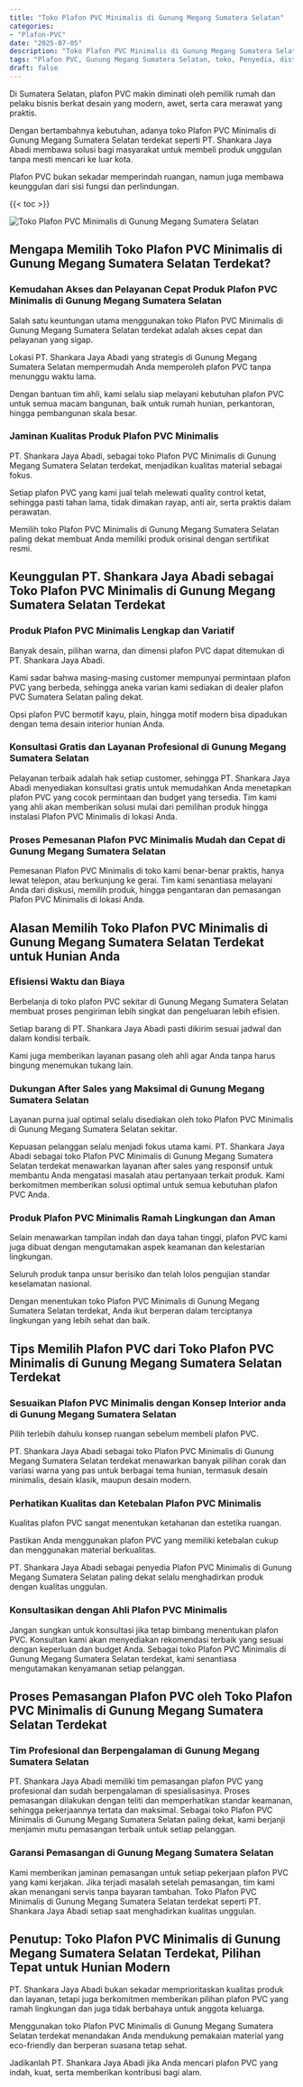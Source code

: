 ```yaml
---
title: "Toko Plafon PVC Minimalis di Gunung Megang Sumatera Selatan"
categories: 
- "Plafon-PVC"
date: "2025-07-05"
description: "Toko Plafon PVC Minimalis di Gunung Megang Sumatera Selatan untuk hunian, kantor, dan toko. Plafon unggulan, pilihan motif, warna modern, beserta layanan instalasi dikerjakan oleh teknisi profesional serta jaminan resmi!|Jasa penjualan Plafon PVC Minimalis di Gunung Megang Sumatera Selatan untuk keperluan hunian, office, atau gerai, beserta produk berkualitas dan pemasangan oleh teknisi ahli serta garansi resmi.|Pilihan Plafon PVC Minimalis di Gunung Megang Sumatera Selatan yang andal untuk tempat tinggal, perkantoran, serta ritel, dengan material terbaik dan instalasi oleh tenaga ahli berpengalaman serta jaminan resmi.|Penyediaan Plafon PVC Minimalis di Gunung Megang Sumatera Selatan bagi tempat tinggal, kantor, dan toko, dengan material berkualitas dan penempatan ditangani oleh tenaga ahli profesional, dilengkapi beserta kepastian resmi.}"
tags: "Plafon PVC, Gunung Megang Sumatera Selatan, toko, Penyedia, distributor"
draft: false
---
```


Di Sumatera Selatan, plafon PVC makin diminati oleh pemilik rumah dan pelaku bisnis berkat desain yang modern, awet, serta cara merawat yang praktis.

Dengan bertambahnya kebutuhan, adanya toko Plafon PVC Minimalis di Gunung Megang Sumatera Selatan terdekat seperti PT. Shankara Jaya Abadi membawa solusi bagi masyarakat untuk membeli produk unggulan tanpa mesti mencari ke luar kota.

Plafon PVC bukan sekadar memperindah ruangan, namun juga membawa keunggulan dari sisi fungsi dan perlindungan.

{{< toc >}}

![Toko Plafon PVC Minimalis di Gunung Megang Sumatera Selatan](/images/Plafon-PVC/Toko-Plafon-PVC-Minimalis-di-Gunung-Megang-Sumatera-Selatan.png)


## Mengapa Memilih Toko Plafon PVC Minimalis di Gunung Megang Sumatera Selatan Terdekat?

### Kemudahan Akses dan Pelayanan Cepat Produk Plafon PVC Minimalis di Gunung Megang Sumatera Selatan

Salah satu keuntungan utama menggunakan toko Plafon PVC Minimalis di Gunung Megang Sumatera Selatan terdekat adalah akses cepat dan pelayanan yang sigap.

Lokasi PT. Shankara Jaya Abadi yang strategis di Gunung Megang Sumatera Selatan mempermudah Anda memperoleh plafon PVC tanpa menunggu waktu lama.

Dengan bantuan tim ahli, kami selalu siap melayani kebutuhan plafon PVC untuk semua macam bangunan, baik untuk rumah hunian, perkantoran, hingga pembangunan skala besar.

### Jaminan Kualitas Produk Plafon PVC Minimalis

PT. Shankara Jaya Abadi, sebagai toko Plafon PVC Minimalis di Gunung Megang Sumatera Selatan terdekat, menjadikan kualitas material sebagai fokus.

Setiap plafon PVC yang kami jual telah melewati quality control ketat, sehingga pasti tahan lama, tidak dimakan rayap, anti air, serta praktis dalam perawatan.

Memilih toko Plafon PVC Minimalis di Gunung Megang Sumatera Selatan paling dekat membuat Anda memiliki produk orisinal dengan sertifikat resmi.

## Keunggulan PT. Shankara Jaya Abadi sebagai Toko Plafon PVC Minimalis di Gunung Megang Sumatera Selatan Terdekat

### Produk Plafon PVC Minimalis Lengkap dan Variatif

Banyak desain, pilihan warna, dan dimensi plafon PVC dapat ditemukan di PT. Shankara Jaya Abadi.

Kami sadar bahwa masing-masing customer mempunyai permintaan plafon PVC yang berbeda, sehingga aneka varian kami sediakan di dealer plafon PVC Sumatera Selatan paling dekat.

Opsi plafon PVC bermotif kayu, plain, hingga motif modern bisa dipadukan dengan tema desain interior hunian Anda.

### Konsultasi Gratis dan Layanan Profesional di Gunung Megang Sumatera Selatan

Pelayanan terbaik adalah hak setiap customer, sehingga PT. Shankara Jaya Abadi menyediakan konsultasi gratis untuk memudahkan Anda menetapkan plafon PVC yang cocok permintaan dan budget yang tersedia. Tim kami yang ahli akan memberikan solusi mulai dari pemilihan produk hingga instalasi Plafon PVC Minimalis di lokasi Anda.

### Proses Pemesanan Plafon PVC Minimalis Mudah dan Cepat di Gunung Megang Sumatera Selatan

Pemesanan Plafon PVC Minimalis di toko kami benar-benar praktis, hanya lewat telepon, atau berkunjung ke gerai. Tim kami senantiasa melayani Anda dari diskusi, memilih produk, hingga pengantaran dan pemasangan Plafon PVC Minimalis di lokasi Anda.

## Alasan Memilih Toko Plafon PVC Minimalis di Gunung Megang Sumatera Selatan Terdekat untuk Hunian Anda

### Efisiensi Waktu dan Biaya

Berbelanja di toko plafon PVC sekitar di Gunung Megang Sumatera Selatan membuat proses pengiriman lebih singkat dan pengeluaran lebih efisien.

Setiap barang di PT. Shankara Jaya Abadi pasti dikirim sesuai jadwal dan dalam kondisi terbaik.

Kami juga memberikan layanan pasang oleh ahli agar Anda tanpa harus bingung menemukan tukang lain.

### Dukungan After Sales yang Maksimal di Gunung Megang Sumatera Selatan

Layanan purna jual optimal selalu disediakan oleh toko Plafon PVC Minimalis di Gunung Megang Sumatera Selatan sekitar.

Kepuasan pelanggan selalu menjadi fokus utama kami. PT. Shankara Jaya Abadi sebagai toko Plafon PVC Minimalis di Gunung Megang Sumatera Selatan terdekat menawarkan layanan after sales yang responsif untuk membantu Anda mengatasi masalah atau pertanyaan terkait produk. Kami berkomitmen memberikan solusi optimal untuk semua kebutuhan plafon PVC Anda.

### Produk Plafon PVC Minimalis Ramah Lingkungan dan Aman

Selain menawarkan tampilan indah dan daya tahan tinggi, plafon PVC kami juga dibuat dengan mengutamakan aspek keamanan dan kelestarian lingkungan.

Seluruh produk tanpa unsur berisiko dan telah lolos pengujian standar keselamatan nasional.

Dengan menentukan toko Plafon PVC Minimalis di Gunung Megang Sumatera Selatan terdekat, Anda ikut berperan dalam terciptanya lingkungan yang lebih sehat dan baik.

## Tips Memilih Plafon PVC dari Toko Plafon PVC Minimalis di Gunung Megang Sumatera Selatan Terdekat

### Sesuaikan Plafon PVC Minimalis dengan Konsep Interior anda di Gunung Megang Sumatera Selatan

Pilih terlebih dahulu konsep ruangan sebelum membeli plafon PVC.

PT. Shankara Jaya Abadi sebagai toko Plafon PVC Minimalis di Gunung Megang Sumatera Selatan terdekat menawarkan banyak pilihan corak dan variasi warna yang pas untuk berbagai tema hunian, termasuk desain minimalis, desain klasik, maupun desain modern.

### Perhatikan Kualitas dan Ketebalan Plafon PVC Minimalis

Kualitas plafon PVC sangat menentukan ketahanan dan estetika ruangan.

Pastikan Anda menggunakan plafon PVC yang memiliki ketebalan cukup dan menggunakan material berkualitas.

PT. Shankara Jaya Abadi sebagai penyedia Plafon PVC Minimalis di Gunung Megang Sumatera Selatan paling dekat selalu menghadirkan produk dengan kualitas unggulan.

### Konsultasikan dengan Ahli Plafon PVC Minimalis

Jangan sungkan untuk konsultasi jika tetap bimbang menentukan plafon PVC. Konsultan kami akan menyediakan rekomendasi terbaik yang sesuai dengan keperluan dan budget Anda. Sebagai toko Plafon PVC Minimalis di Gunung Megang Sumatera Selatan terdekat, kami senantiasa mengutamakan kenyamanan setiap pelanggan.

## Proses Pemasangan Plafon PVC oleh Toko Plafon PVC Minimalis di Gunung Megang Sumatera Selatan Terdekat

### Tim Profesional dan Berpengalaman di Gunung Megang Sumatera Selatan

PT. Shankara Jaya Abadi memiliki tim pemasangan plafon PVC yang profesional dan sudah berpengalaman di spesialisasinya. Proses pemasangan dilakukan dengan teliti dan memperhatikan standar keamanan, sehingga pekerjaannya tertata dan maksimal. Sebagai toko Plafon PVC Minimalis di Gunung Megang Sumatera Selatan paling dekat, kami berjanji menjamin mutu pemasangan terbaik untuk setiap pelanggan.

### Garansi Pemasangan di Gunung Megang Sumatera Selatan

Kami memberikan jaminan pemasangan untuk setiap pekerjaan plafon PVC yang kami kerjakan. Jika terjadi masalah setelah pemasangan, tim kami akan menangani servis tanpa bayaran tambahan. Toko Plafon PVC Minimalis di Gunung Megang Sumatera Selatan terdekat seperti PT. Shankara Jaya Abadi setiap saat menghadirkan kualitas unggulan.

## Penutup: Toko Plafon PVC Minimalis di Gunung Megang Sumatera Selatan Terdekat, Pilihan Tepat untuk Hunian Modern

PT. Shankara Jaya Abadi bukan sekadar memprioritaskan kualitas produk dan layanan, tetapi juga berkomitmen memberikan pilihan plafon PVC yang ramah lingkungan dan juga tidak berbahaya untuk anggota keluarga.

Menggunakan toko Plafon PVC Minimalis di Gunung Megang Sumatera Selatan terdekat menandakan Anda mendukung pemakaian material yang eco-friendly dan berperan suasana tetap sehat.

Jadikanlah PT. Shankara Jaya Abadi jika Anda mencari plafon PVC yang indah, kuat, serta memberikan kontribusi bagi alam.